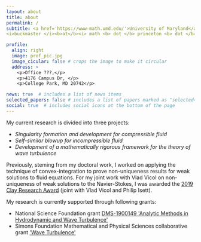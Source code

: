 ```yaml
---
layout: about
title: about
permalink: /
subtitle: <a href='https://www-math.umd.edu/'>University of Maryland</a>, Professor of Mathematics, 
<i>buckmaster </i><b>at</b><i> math <b> dot </b> princeton <b> dot </b> edu</i> 

profile:
  align: right
  image: prof_pic.jpg
  image_cicular: false # crops the image to make it circular
  address: >
    <p>Office ???,</p>
    <p>4176 Campus Dr, </p>
    <p>College Park, MD 20742</p>

news: true  # includes a list of news items
selected_papers: false # includes a list of papers marked as "selected={true}"
social: true  # includes social icons at the bottom of the page
---
```

My current research is divided into three projects:
<ul>
<li><i>Singularity formation and development for compressible fluid</i></li>
<li><i>Self-similar blowup for incompressible fluid</i></li>
<li><i>Development of a mathematically rigorous framework for the theory of wave turbulence</i></li>
</ul>
Previously, steming from my doctoral work, I worked on applying the technique of convex-integration to prove non-uniqueness results for weak solutions to fluid equations. For my joint work with Vlad Vicol on non-uniqueness of weak solutions to the Navier-Stokes, I was awarded the <a href="https://www.claymath.org/events/news/2019-clay-research-awards">2019 Clay Research Award</a> (joint with Vlad Vicol and Philip Isett).

My research is currently supported through following grants:
<ul>
<li>National Science Foundation grant <a href="http://www.nsf.gov/awardsearch/showAward?AWD_ID=1900149">DMS-1900149 'Analytic Methods in Hydrodynamic and Wave Turbulence'</a></li>
<li>Simons Foundation Mathematical and Physical Sciences collaborative grant <a href="https://cims.nyu.edu/wave-turbulence/">'Wave Turbulence'</a></li>
</ul>
